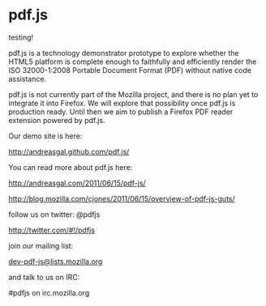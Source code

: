 # pdf.js

testing!

pdf.js is a technology demonstrator prototype to explore whether the HTML5
platform is complete enough to faithfully and efficiently render the ISO
32000-1:2008 Portable Document Format (PDF) without native code assistance.

pdf.js is not currently part of the Mozilla project, and there is no plan
yet to integrate it into Firefox. We will explore that possibility once
pdf.js is production ready. Until then we aim to publish a Firefox
PDF reader extension powered by pdf.js.

Our demo site is here:

  http://andreasgal.github.com/pdf.js/

You can read more about pdf.js here:

  http://andreasgal.com/2011/06/15/pdf-js/

  http://blog.mozilla.com/cjones/2011/06/15/overview-of-pdf-js-guts/

follow us on twitter: @pdfjs

  http://twitter.com/#!/pdfjs

join our mailing list:

  dev-pdf-js@lists.mozilla.org

and talk to us on IRC:

  #pdfjs on irc.mozilla.org
